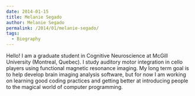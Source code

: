 ```yaml
---
date: 2014-01-15
title: Melanie Segado
author: Melanie Segado
permalink: /2014/01/melanie-segado/
tags:
  - Biography
---
```

Hello! I am a graduate student in Cognitive Neuroscience at McGill University (Montreal, Quebec). I study auditory motor integration in cello players using functional magnetic resonance imaging. My long term goal is to help develop brain imaging analysis software, but for now I am working on learning good coding practices and getting better at introducing people to the magical world of computer programming.
